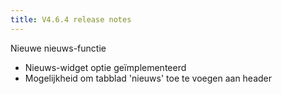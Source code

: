 ```yaml
---
title: V4.6.4 release notes
---
```


Nieuwe nieuws-functie

- Nieuws-widget optie geïmplementeerd
- Mogelijkheid om tabblad 'nieuws' toe te voegen aan header
